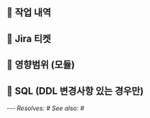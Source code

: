 <!--
1. 어떤 작업을 했는지 : 간단하게 설명
2. 자세한 설명 : 필요하다면
3. 영향범위 : 영향받은 모듈
4. 데이터베이스 DDL 변경사항이 필요하다면 반드시 SQL을 작성해주세요
-->

## 🎯 작업 내역

## 📜 Jira 티켓

## 📁 영향범위 (모듈)

## 📒 SQL (DDL 변경사항 있는 경우만)

_---
Resolves: # See also: #_
